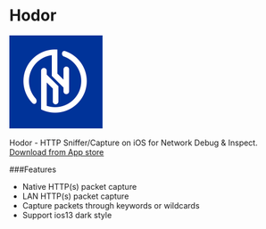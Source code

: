 # Hodor


![Hodor](./icon.png)

Hodor - HTTP Sniffer/Capture on iOS for Network Debug & Inspect. [Download from App store](https://itunes.apple.com/cn/app/id1608857736?mt=8)

###Features

- Native HTTP(s) packet capture
- LAN HTTP(s) packet capture
- Capture packets through keywords or wildcards
- Support ios13 dark style


